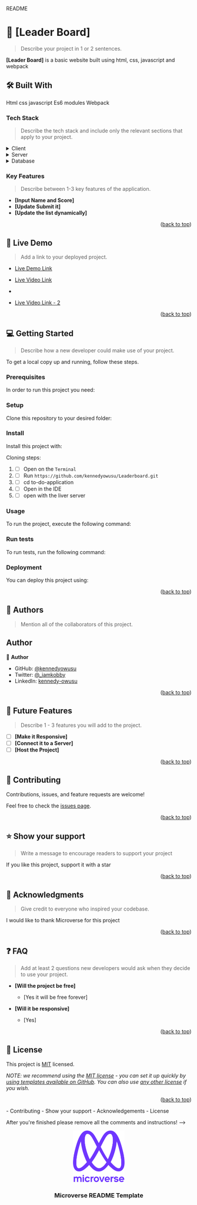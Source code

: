 README<a name="readme-top"></a>

<!--
HOW TO USE:
This is an example of how you may give instructions on setting up your project locally.

Modify this file to match your project and remove sections that don't apply.

REQUIRED SECTIONS:
- Table of Contents
- About the Project
  - Built With
  - Live Demo
- Getting Started
- Authors
- Future Features# Awesome-books

<!-- PROJECT DESCRIPTION -->

# 📖 [Leader Board] <a name="about-project"></a>

> Describe your project in 1 or 2 sentences.

**[Leader Board]** is a basic website built using html, css, javascript and webpack

## 🛠 Built With <a name="built-with">

Html
css
javascript
Es6 modules
Webpack
</a>

### Tech Stack <a name="tech-stack"></a>

> Describe the tech stack and include only the relevant sections that apply to your project.

<details>
  <summary>Client</summary>
  <ul>
    <li><a href="https://reactjs.org/">Html</a></li>
     <li><a href="https://reactjs.org/">css</a></li>
     <li><a href="https://reactjs.org/">Js</a></li>
  </ul>
</details>

<details>
  <summary>Server</summary>
  <ul>
    <li><a href="https://expressjs.com/">No serve side</a></li>
  </ul>
</details>

<details>
<summary>Database</summary>
  <ul>
    <li><a href="https://www.postgresql.org/">No data base</a></li>
  </ul>
</details>

<!-- Features -->

### Key Features <a name="key-features"></a>

> Describe between 1-3 key features of the application.

- **[Input Name and Score]**
- **[Update Submit it]**
- **[Update the list dynamically]**

<p align="right">(<a href="#readme-top">back to top</a>)</p>

<!-- LIVE DEMO -->

## 🚀 Live Demo <a name="live-demo"></a>

> Add a link to your deployed project.

- [Live Demo Link](https://yourdeployedapplicationlink.com)

- [Live Video Link](https://www.loom.com/share/09b2d56b84704aa8bed8c469ef144b6f)
- 
- [Live Video Link - 2](https://www.loom.com/share/2e964c2240694b9b908d406c8aaff315)

<p align="right">(<a href="#readme-top">back to top</a>)</p>

<!-- GETTING STARTED -->

## 💻 Getting Started <a name="getting-started"></a>

> Describe how a new developer could make use of your project.

To get a local copy up and running, follow these steps.

### Prerequisites

In order to run this project you need:

<!--
Example command:

```sh
 gem install rails
```
 -->

### Setup

Clone this repository to your desired folder:

<!--
Example commands:

```sh
  cd my-folder
  git clone git@github.com:myaccount/my-project.git
```
--->

### Install

Install this project with:

Cloning steps:

1. - [ ] Open on the `Terminal`
2. - [ ] Run `https://github.com/kennedyowusu/Leaderboard.git`
3. - [ ] cd to-do-application
4. - [ ] Open in the IDE
5. - [ ] open with the liver server

### Usage

To run the project, execute the following command:

<!--
Example command:

```sh
  rails server
```
--->

### Run tests

To run tests, run the following command:

<!--
Example command:

```sh
  bin/rails test test/models/article_test.rb
```
--->

### Deployment

You can deploy this project using:

<!--
Example:

```sh

```
 -->

<p align="right">(<a href="#readme-top">back to top</a>)</p>

<!-- AUTHORS -->

## 👥 Authors <a name="authors"></a>

> Mention all of the collaborators of this project.

## Author

👤 **Author**

- GitHub: [@kennedyowusu](https://github.com/kennedyowusu)
- Twitter: [@\_iamkobby](https://twitter.com/_iamkobby)
- LinkedIn: [kennedy-owusu](https://linkedin.com/in/kennedy-owusu)

<p align="right">(<a href="#readme-top">back to top</a>)</p>

<!-- FUTURE FEATURES -->

## 🔭 Future Features <a name="future-features"></a>

> Describe 1 - 3 features you will add to the project.

- [ ] **[Make it Responsive]**
- [ ] **[Connect it to a Server]**
- [ ] **[Host the Project]**

<p align="right">(<a href="#readme-top">back to top</a>)</p>

<!-- CONTRIBUTING -->

## 🤝 Contributing <a name="contributing"></a>

Contributions, issues, and feature requests are welcome!

Feel free to check the [issues page]((https://github.com/kennedyowusu/Leaderboard/issues)).

<p align="right">(<a href="#readme-top">back to top</a>)</p>

<!-- SUPPORT -->

## ⭐️ Show your support <a name="support"></a>

> Write a message to encourage readers to support your project

If you like this project, support it with a star

<p align="right">(<a href="#readme-top">back to top</a>)</p>

<!-- ACKNOWLEDGEMENTS -->

## 🙏 Acknowledgments <a name="acknowledgements"></a>

> Give credit to everyone who inspired your codebase.

I would like to thank Microverse for this project

<p align="right">(<a href="#readme-top">back to top</a>)</p>

<!-- FAQ (optional) -->

## ❓ FAQ <a name="faq"></a>

> Add at least 2 questions new developers would ask when they decide to use your project.

- **[Will the project be free]**

  - [Yes it will be free forever]

- **[Will it be responsive]**

  - [Yes]

<p align="right">(<a href="#readme-top">back to top</a>)</p>

<!-- LICENSE -->

## 📝 License <a name="license"></a>

This project is [MIT](./LICENSE) licensed.

_NOTE: we recommend using the [MIT license](https://choosealicense.com/licenses/mit/) - you can set it up quickly by [using templates available on GitHub](https://docs.github.com/en/communities/setting-up-your-project-for-healthy-contributions/adding-a-license-to-a-repository). You can also use [any other license](https://choosealicense.com/licenses/) if you wish._

<p align="right">(<a href="#readme-top">back to top</a>)</p>
- Contributing
- Show your support
- Acknowledgements
- License

After you're finished please remove all the comments and instructions!
-->

<div align="center">
  <!-- You are encouraged to replace this logo with your own! Otherwise you can also remove it. -->
  <img src="murple_logo.png" alt="logo" width="140"  height="auto" />
  <br/>

  <h3><b>Microverse README Template</b></h3>

</div>